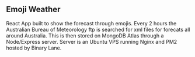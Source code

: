 ## Emoji Weather

React App built to show the forecast through emojis. Every 2 hours the Australian Bureau of Meteorology ftp is searched for xml files for forecats all around Australia. This is then stored on MongoDB Atlas through a Node/Express server. Server is an Ubuntu VPS running Nginx and PM2 hosted by Binary Lane. 
